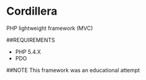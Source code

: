 # Cordillera
PHP lightweight framework (MVC)

##REQUIREMENTS

- PHP 5.4.X
- PDO

##NOTE
This framework was an educational attempt